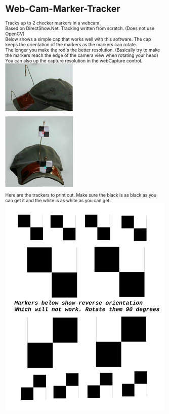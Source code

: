 # Web-Cam-Marker-Tracker
Tracks up to 2 checker markers in a webcam.  
Based on DirectShow.Net. Tracking written from scratch. (Does not use OpenCV)  
Below shows a simple cap that works well with this software. The cap keeps the orientation of the markers as the markers can rotate.  
The longer you make the rod's the better resolution. (Basically try to make the markers reach the edge of the camera view when rotating your head)  
You can also up the capture resolution in the webCapture control.  
![alt text](https://github.com/ScienceExp/Web-Cam-Marker-Tracker/blob/main/TrackerCapSide.jpg)

![alt text](https://github.com/ScienceExp/Web-Cam-Marker-Tracker/blob/main/TrackerCapFront.jpg)
  
Here are the trackers to print out. Make sure the black is as black as you can get it and the white is as white as you can get.  
![alt text](https://github.com/ScienceExp/Web-Cam-Marker-Tracker/blob/main/Markers.png)
